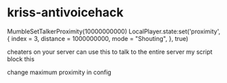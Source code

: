 # kriss-antivoicehack

MumbleSetTalkerProximity(10000000000)
LocalPlayer.state:set('proximity', {
    index = 3,
    distance = 1000000000,
    mode = "Shouting",
}, true) 


cheaters on your server can use this to talk to the entire server my script block this 

change maximum proximity in config 
